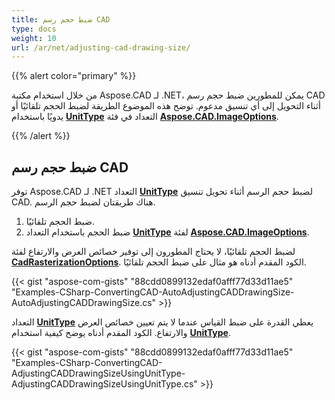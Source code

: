 ```yaml
---
title: ضبط حجم رسم CAD
type: docs
weight: 10
url: /ar/net/adjusting-cad-drawing-size/
---
```


{{% alert color="primary" %}}

من خلال استخدام مكتبة Aspose.CAD لـ .NET، يمكن للمطورين ضبط حجم رسم CAD أثناء التحويل إلى أي تنسيق مدعوم. توضح هذه الموضوع الطريقة لضبط الحجم تلقائيًا أو يدويًا باستخدام [**UnitType**](https://reference.aspose.com/cad/net/aspose.cad.imageoptions/unittype) التعداد في فئة [**Aspose.CAD.ImageOptions**](https://reference.aspose.com/cad/net/aspose.cad.imageoptions).

{{% /alert %}}

## **ضبط حجم رسم CAD**

توفر Aspose.CAD لـ .NET التعداد [**UnitType**](https://reference.aspose.com/cad/net/aspose.cad.imageoptions/unittype) لضبط حجم الرسم أثناء تحويل تنسيق CAD. هناك طريقتان لضبط حجم الرسم.

1. ضبط الحجم تلقائيًا.
1. ضبط الحجم باستخدام التعداد [**UnitType**](https://reference.aspose.com/cad/net/aspose.cad.imageoptions/unittype) لفئة [**Aspose.CAD.ImageOptions**](https://reference.aspose.com/cad/net/aspose.cad.imageoptions).

لضبط الحجم تلقائيًا، لا يحتاج المطورون إلى توفير خصائص العرض والارتفاع لفئة [**CadRasterizationOptions**](https://reference.aspose.com/cad/net/aspose.cad.imageoptions/cadrasterizationoptions/properties/index). الكود المقدم أدناه هو مثال على ضبط الحجم تلقائيًا.

{{< gist "aspose-com-gists" "88cdd0899132edaf0afff77d33d11ae5" "Examples-CSharp-ConvertingCAD-AutoAdjustingCADDrawingSize-AutoAdjustingCADDrawingSize.cs" >}}

التعداد [**UnitType**](https://reference.aspose.com/cad/net/aspose.cad.imageoptions/unittype) يعطي القدرة على ضبط القياس عندما لا يتم تعيين خصائص العرض والارتفاع. الكود المقدم أدناه يوضح كيفية استخدام [**UnitType**](https://reference.aspose.com/cad/net/aspose.cad.imageoptions/unittype).

{{< gist "aspose-com-gists" "88cdd0899132edaf0afff77d33d11ae5" "Examples-CSharp-ConvertingCAD-AdjustingCADDrawingSizeUsingUnitType-AdjustingCADDrawingSizeUsingUnitType.cs" >}}
